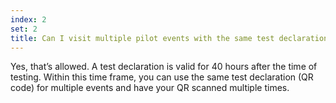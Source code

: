 ```yaml
---
index: 2
set: 2
title: Can I visit multiple pilot events with the same test declaration?
---
```

Yes, that’s allowed. A test declaration is valid for 40 hours after the time of testing. Within this time frame, you can use the same test declaration (QR code) for multiple events and have your QR scanned multiple times. 
